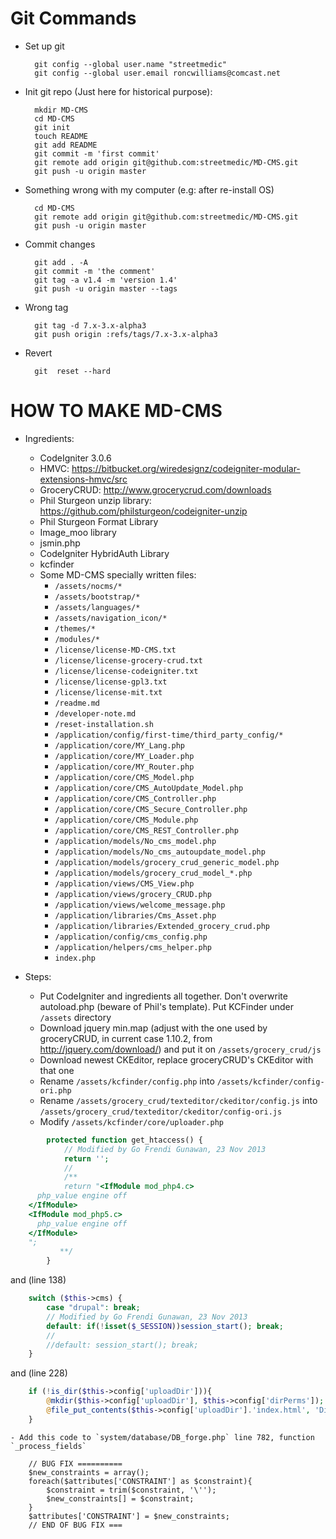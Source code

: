 Git Commands
============

* Set up git

        git config --global user.name "streetmedic"
        git config --global user.email roncwilliams@comcast.net

* Init git repo (Just here for historical purpose):

        mkdir MD-CMS
        cd MD-CMS
        git init
        touch README
        git add README
        git commit -m 'first commit'
        git remote add origin git@github.com:streetmedic/MD-CMS.git
        git push -u origin master

* Something wrong with my computer (e.g: after re-install OS)

        cd MD-CMS
        git remote add origin git@github.com:streetmedic/MD-CMS.git
        git push -u origin master

* Commit changes

        git add . -A
        git commit -m 'the comment'
        git tag -a v1.4 -m 'version 1.4'
        git push -u origin master --tags

* Wrong tag

        git tag -d 7.x-3.x-alpha3
        git push origin :refs/tags/7.x-3.x-alpha3

* Revert

        git  reset --hard


HOW TO MAKE MD-CMS
===================

* Ingredients:
    - CodeIgniter 3.0.6
    - HMVC: https://bitbucket.org/wiredesignz/codeigniter-modular-extensions-hmvc/src
    - GroceryCRUD: http://www.grocerycrud.com/downloads
    - Phil Sturgeon unzip library: https://github.com/philsturgeon/codeigniter-unzip
    - Phil Sturgeon Format Library
    - Image_moo library
    - jsmin.php
    - CodeIgniter HybridAuth Library
    - kcfinder
    - Some MD-CMS specially written files:
        - `/assets/nocms/*`
        - `/assets/bootstrap/*`
        - `/assets/languages/*`
        - `/assets/navigation_icon/*`
        - `/themes/*`
        - `/modules/*`
        - `/license/license-MD-CMS.txt`
        - `/license/license-grocery-crud.txt`
        - `/license/license-codeigniter.txt`
        - `/license/license-gpl3.txt`
        - `/license/license-mit.txt`
        - `/readme.md`
        - `/developer-note.md`
        - `/reset-installation.sh`
        - `/application/config/first-time/third_party_config/*`
        - `/application/core/MY_Lang.php`
        - `/application/core/MY_Loader.php`
        - `/application/core/MY_Router.php`
        - `/application/core/CMS_Model.php`
        - `/application/core/CMS_AutoUpdate_Model.php`
        - `/application/core/CMS_Controller.php`
        - `/application/core/CMS_Secure_Controller.php`
        - `/application/core/CMS_Module.php`
        - `/application/core/CMS_REST_Controller.php`
        - `/application/models/No_cms_model.php`
        - `/application/models/No_cms_autoupdate_model.php`
        - `/application/models/grocery_crud_generic_model.php`
        - `/application/models/grocery_crud_model_*.php`
        - `/application/views/CMS_View.php`
        - `/application/views/grocery_CRUD.php`
        - `/application/views/welcome_message.php`
        - `/application/libraries/Cms_Asset.php`
        - `/application/libraries/Extended_grocery_crud.php`
        - `/application/config/cms_config.php`
        - `/application/helpers/cms_helper.php`
        - `index.php`

* Steps:
    - Put CodeIgniter and ingredients all together. Don't overwrite autoload.php (beware of Phil's template). Put KCFinder under `/assets` directory
    - Download jquery min.map (adjust with the one used by groceryCRUD, in current case 1.10.2, from http://jquery.com/download/) and put it on `/assets/grocery_crud/js`
    - Download newest CKEditor, replace groceryCRUD's CKEditor with that one
    - Rename `/assets/kcfinder/config.php` into `/assets/kcfinder/config-ori.php`
    - Rename `/assets/grocery_crud/texteditor/ckeditor/config.js` into `/assets/grocery_crud/texteditor/ckeditor/config-ori.js`
    - Modify `/assets/kcfinder/core/uploader.php`

```php
        protected function get_htaccess() {
            // Modified by Go Frendi Gunawan, 23 Nov 2013
            return '';
            //
            /**
            return "<IfModule mod_php4.c>
      php_value engine off
    </IfModule>
    <IfModule mod_php5.c>
      php_value engine off
    </IfModule>
    ";
           **/
        }
```

and (line 138)


```php
    switch ($this->cms) {
        case "drupal": break;
        // Modified by Go Frendi Gunawan, 23 Nov 2013
        default: if(!isset($_SESSION))session_start(); break;
        //
        //default: session_start(); break;
    }
```

and (line 228)

```php
    if (!is_dir($this->config['uploadDir'])){
        @mkdir($this->config['uploadDir'], $this->config['dirPerms']);
        @file_put_contents($this->config['uploadDir'].'index.html', 'Directory Access is forbidden');
    }
```

    - Add this code to `system/database/DB_forge.php` line 782, function `_process_fields`

```
    // BUG FIX ==========
    $new_constraints = array();
    foreach($attributes['CONSTRAINT'] as $constraint){
        $constraint = trim($constraint, '\'');
        $new_constraints[] = $constraint;
    }
    $attributes['CONSTRAINT'] = $new_constraints;
    // END OF BUG FIX ===
```
